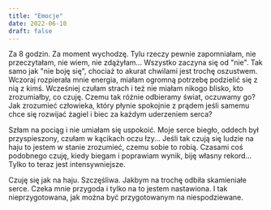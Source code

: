 ```yaml
---
title: "Emocje"
date: 2022-06-10
draft: false
---
```

Za 8 godzin. Za moment wychodzę. Tylu rzeczy pewnie zapomniałam, nie przeczytałam, nie wiem, nie zdążyłam... Wszystko zaczyna się od "nie". 
Tak samo jak "nie boję się", chociaż to akurat chwilami jest trochę oszustwem. Wczoraj rozpierała mnie energia, miałam ogromną potrzebę podzielić się z nią z kimś. 
Wcześniej czułam strach i też nie miałam nikogo blisko, kto zrozumiałby, co czuję. Czemu tak różnie odbieramy świat, oczuwamy go? Jak zrozumieć człowieka, który
płynie spokojnie z prądem jeśli samemu chce się rozwijać żagiel i biec za każdym uderzeniem serca?

Szłam na pociąg i nie umiałam się uspokoić. Moje serce biegło, oddech był przyspieszony, czułam w kącikach oczu łzy... Jeśli tak czują się ludzie na haju to jestem
 w stanie zrozumieć, czemu sobie to robią. Czasami coś podobnego czuję, kiedy biegam i poprawiam wynik, biję własny rekord... Tylko to teraz jest intensywniejsze. 

Czuję się jak na haju. Szczęśliwa. Jakbym na trochę odbiła skamieniałe serce. Czeka mnie przygoda i tylko na to jestem nastawiona. I tak nieprzygotowana, 
jak można być przygotowanym na niespodziewane.

